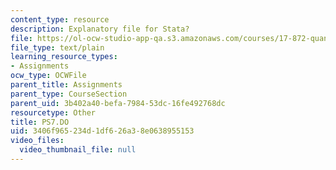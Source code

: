 ```yaml
---
content_type: resource
description: Explanatory file for Stata?
file: https://ol-ocw-studio-app-qa.s3.amazonaws.com/courses/17-872-quantitative-research-in-political-science-and-public-policy-spring-2004/3406f965234d1df626a38e0638955153_PS7.DO
file_type: text/plain
learning_resource_types:
- Assignments
ocw_type: OCWFile
parent_title: Assignments
parent_type: CourseSection
parent_uid: 3b402a40-befa-7984-53dc-16fe492768dc
resourcetype: Other
title: PS7.DO
uid: 3406f965-234d-1df6-26a3-8e0638955153
video_files:
  video_thumbnail_file: null
---
```

